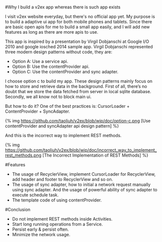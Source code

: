 #Why I build a v2ex app whereas there is such app exists

I visit v2ex website everyday, but there's no official app yet. My purpose is to build a adaptive ui app for both mobile phones and tablets.
Since there are basic open apis for me to build a small app easily, and I will add new features as long as there are more apis to use.

This app is inspired by a presentation by Virgil Dobjanschi at Google I/O 2010 and google iosched 2014 sample app.
Virgil Dobjanschi represented three modern design patterns without code, they are:

- Option A: Use a service api.
- Option B: Use the contentProvider api.
- Option C: Use the contentProvider and sync adapter.

I choose option c to build my app. These design patterns mainly focus on how to store and retrieve data in the background.
First of all, there’s no doubt that we store the data fetched from server in local sqlite database.
Secondly, we all know not to block main ui.

But how to do it? One of the best practices is: CursorLoader + ContentProvider + SyncAdapter.

{% img https://github.com/taoliuh/v2ex/blob/wip/doc/option-c.png [Use contentProvider and syncAdapter api design pattern] %}

And this is the incorrect way to implement REST methods.

{% img https://github.com/taoliuh/v2ex/blob/wip/doc/incorrect_way_to_implement_rest_methods.png [The Incorrect Implementation of REST Methods] %}

#Features

- The usage of RecyclerView, implement CursorLoader for RecyclerView, add header and footer to RecyclerView and so on.
- The usage of sync adapter, how to initial a network request manually using sync adapter.
    And the usage of powerful ability of sync adapter to execute schedule task.
- The template code of using contentProvider.

#Conclusion

- Do not implement REST methods inside Activities.
- Start long running operations from a Service.
- Persist early & persist often.
- Minimize the network usage.